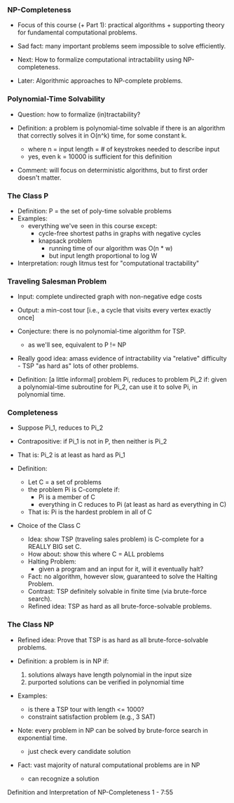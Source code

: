 ### NP-Completeness

- Focus of this course (+ Part 1): practical algorithms + supporting theory
  for fundamental computational problems.
- Sad fact: many important problems seem impossible to solve efficiently.

- Next: How to formalize computational intractability using NP-completeness.
- Later: Algorithmic approaches to NP-complete problems.

### Polynomial-Time Solvability

- Question: how to formalize (in)tractability?
- Definition: a problem is polynomial-time solvable if there is an algorithm
  that correctly solves it in O(n^k) time, for some constant k.
    - where n = input length = # of keystrokes needed to describe input
    - yes, even k = 10000 is sufficient for this definition

- Comment: will focus on deterministic algorithms, but to first order
  doesn't matter.

### The Class P

- Definition: P = the set of poly-time solvable problems
- Examples:
    - everything we've seen in this course except:
        - cycle-free shortest paths in graphs with negative cycles
        - knapsack problem
            - running time of our algorithm was O(n * w)
            - but input length proportional to log W
- Interpretation: rough litmus test for "computational tractability"

### Traveling Salesman Problem

- Input: complete undirected graph with non-negative edge costs
- Output: a min-cost tour [i.e., a cycle that visits every vertex exactly once]
- Conjecture: there is no polynomial-time algorithm for TSP.
    - as we'll see, equivalent to P != NP

- Really good idea: amass evidence of intractability via "relative" 
  difficulty - TSP "as hard as" lots of other problems.

- Definition: [a little informal] problem Pi, reduces to problem Pi_2 if: 
  given a polynomial-time subroutine for Pi_2, can use it to solve Pi, in 
  polynomial time.

### Completeness

- Suppose Pi_1, reduces to Pi_2
- Contrapositive: if Pi_1 is not in P, then neither is Pi_2
- That is: Pi_2 is at least as hard as Pi_1
- Definition: 
    - Let C = a set of problems
    - the problem Pi is C-complete if:
        - Pi is a member of C 
        - everything in C reduces to Pi (at least as hard as everything in C)
    - That is: Pi is the hardest problem in all of C

- Choice of the Class C
    - Idea: show TSP (traveling sales problem) is C-complete for a REALLY 
      BIG set C.
    - How about: show this where C = ALL problems
    - Halting Problem:
        - given a program and an input for it, will it eventually halt?
    - Fact: no algorithm, however slow, guaranteed to solve the Halting Problem.
    - Contrast: TSP definitely solvable in finite time (via brute-force search).
    - Refined idea: TSP as hard as all brute-force-solvable problems.

### The Class NP

- Refined idea: Prove that TSP is as hard as all brute-force-solvable problems. 
 
- Definition: a problem is in NP if:
    1. solutions always have length polynomial in the input size
    2. purported solutions can be verified in polynomial time

- Examples: 
    - is there a TSP tour with length <= 1000?
    - constraint satisfaction problem (e.g., 3 SAT)

- Note: every problem in NP can be solved by brute-force search in 
  exponential time.
    - just check every candidate solution

- Fact: vast majority of natural computational problems are in NP
    - can recognize a solution

Definition and Interpretation of NP-Completeness 1 - 7:55
